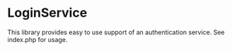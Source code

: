 # LoginServiceThis library provides easy to use support of an authentication service. See index.php for usage.